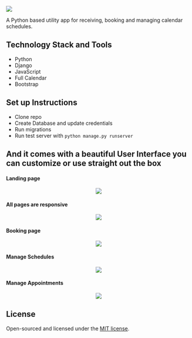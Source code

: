 <p align="left"><img src="core/static/images/logo.png"></p>

A Python based utility app for receiving, booking and managing calendar schedules. 

## Technology Stack and Tools
 
 - Python
 - Django
 - JavaScript
 - Full Calendar
 - Bootstrap

## Set up Instructions
  - Clone repo
  - Create Database and update credentials 
  - Run migrations
  - Run test server with `python manage.py runserver`


## And it comes with a beautiful User Interface you can customize or use straight out the box

 #### Landing page
<p align="center"><img src="core/static/images/snapshots/home.png"></p>

 #### All pages are responsive
<p align="center"><img src="core/static/images/snapshots/home-mobile-view.png"></p>

 #### Booking page
<p align="center"><img src="core/static/images/snapshots/booking-page.png"></p>

 #### Manage Schedules
<p align="center"><img src="core/static/images/snapshots/manage-schedules.png"></p>

 #### Manage Appointments
<p align="center"><img src="core/static/images/snapshots/upcoming-appointments.png"></p>



## License

Open-sourced and licensed under the [MIT license](https://opensource.org/licenses/MIT).
